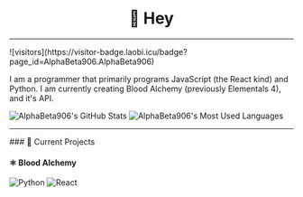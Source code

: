 <h1 align="center">👋 Hey</h1>
<hr />
![visitors](https://visitor-badge.laobi.icu/badge?page_id=AlphaBeta906.AlphaBeta906)

I am a programmer that primarily programs JavaScript (the React kind) and Python. I am currently creating Blood Alchemy (previously Elementals 4), and it's API.

![AlphaBeta906's GitHub Stats](https://github-readme-stats.vercel.app/api?username=AlphaBeta906&show_icons=true&theme=dark&line_height=40)
![AlphaBeta906's Most Used Languages](https://gh-readme-stats.krish-the-dev.vercel.app/api/top-langs/?username=AlphaBeta906&show_icons=true&theme=dark)

<hr />
### 🌱 Current Projects

#### ⚛️ Blood Alchemy
![Python](https://img.shields.io/badge/Python-14354C?style=for-the-badge&logo=python&logoColor=white)
![React](https://img.shields.io/badge/React-20232A?style=for-the-badge&logo=react&logoColor=61DAFB)
